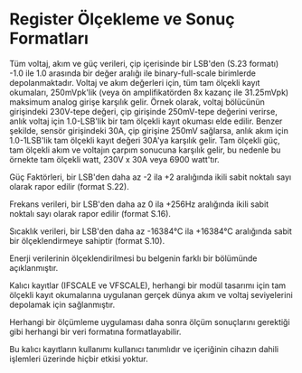 # Register Ölçekleme ve Sonuç Formatları

Tüm voltaj, akım ve güç verileri, çip içerisinde bir LSB'den (S.23 formatı) -1.0 ile 1.0 arasında bir değer aralığı ile binary-full-scale birimlerde depolanmaktadır. Voltaj ve akım değerleri için, tüm tam ölçekli kayıt okumaları, 250mVpk'lik (veya ön amplifikatörden 8x kazanç ile 31.25mVpk) maksimum analog girişe karşılık gelir. Örnek olarak, voltaj bölücünün girişindeki 230V-tepe değeri, çip girişinde 250mV-tepe değerini verirse, anlık voltaj için 1.0-LSB'lik bir tam ölçekli kayıt okuması elde edilir. Benzer şekilde, sensör girişindeki 30A, çip girişine 250mV sağlarsa, anlık akım için 1.0-1LSB'lik tam ölçekli kayıt değeri 30A'ya karşılık gelir. Tam ölçekli güç, tam ölçekli akım ve voltajın çarpım sonucuna karşılık gelir, bu nedenle bu örnekte tam ölçekli watt, 230V x 30A veya 6900 watt'tır.

Güç Faktörleri, bir LSB'den daha az -2 ila +2 aralığında ikili sabit noktalı sayı olarak rapor edilir (format S.22). 

Frekans verileri, bir LSB'den daha az 0 ila +256Hz aralığında ikili sabit noktalı sayı olarak rapor edilir (format S.16). 

Sıcaklık verileri, bir LSB'den daha az -16384°C ila +16384°C aralığında sabit bir ölçeklendirmeye sahiptir (format S.10). 

Enerji verilerinin ölçeklendirilmesi bu belgenin farklı bir bölümünde açıklanmıştır.

Kalıcı kayıtlar (IFSCALE ve VFSCALE), herhangi bir modül tasarımı için tam ölçekli kayıt okumalarına uygulanan gerçek dünya akım ve voltaj seviyelerini depolamak için sağlanmıştır. 

Herhangi bir ölçümleme uygulaması daha sonra ölçüm sonuçlarını gerektiği gibi herhangi bir veri formatına formatlayabilir. 

Bu kalıcı kayıtların kullanımı kullanıcı tanımlıdır ve içeriğinin cihazın dahili işlemleri üzerinde hiçbir etkisi yoktur.
